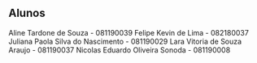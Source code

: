 ## Alunos

Aline Tardone de Souza - 081190039
Felipe Kevin de Lima - 082180037
Juliana Paola Silva do Nascimento - 081190029
Lara Vitoria de Souza Araujo - 081190037
Nicolas Eduardo Oliveira Sonoda - 081190008 
